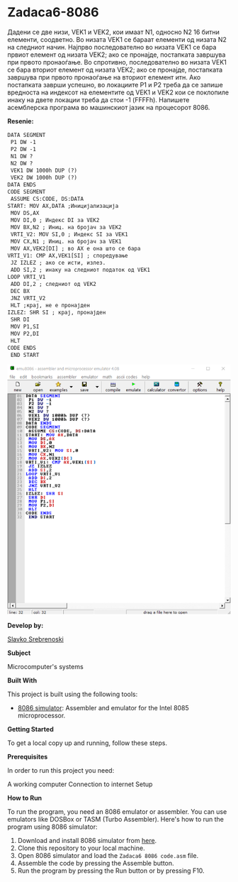 # Zadaca6-8086

Дадени се две низи, VEK1 и VEK2, кои имаат N1, односно N2 16 битни елементи, соодветно. Во низата
VEK1 се бараат елементи од низата N2 на следниот начин. Најпрво последователно во низата VEK1 се бара
првиот елемент од низата VEK2; ако се пронајде, постапката завршува при првото пронаоѓање. Во
спротивно, последователно во низата VEK1 се бара вториот елемент од низата VEK2; ако се пронајде,
постапката завршува при првото пронаоѓање на вториот елемент итн. Ако постапката заврши успешно, во
локациите P1 и P2 треба да се запише вредноста на индексот на елементите од VEK1 и VEK2 кои се
поклопиле инаку на двете локации треба да стои -1 (FFFFh). Напишете асемблерска програма во машинскиот
јазик на процесорот 8086.


**Resenie:** 

```
DATA SEGMENT
 P1 DW -1
 P2 DW -1
 N1 DW ?
 N2 DW ?
 VEK1 DW 1000h DUP (?)
 VEK2 DW 1000h DUP (?)
DATA ENDS
CODE SEGMENT
 ASSUME CS:CODE, DS:DATA
START: MOV AX,DATA ;Иницијализација
 MOV DS,AX
 MOV DI,0 ; Индекс DI за VEK2
 MOV BX,N2 ; Иниц. на бројач за VEK2
 VRTI_V2: MOV SI,0 ; Индекс SI за VEK1
 MOV CX,N1 ; Иниц. на бројач за VEK1
 MOV AX,VEK2[DI] ; во AX е она што се бара
VRTI_V1: CMP AX,VEK1[SI] ; споредување
 JZ IZLEZ ; ако се исти, излез.
 ADD SI,2 ; инаку на следниот податок од VEK1
LOOP VRTI_V1
 ADD DI,2 ; следниот од VEK2
 DEC BX
 JNZ VRTI_V2
 HLT ;крај, не е пронајден
IZLEZ: SHR SI ; крај, пронајден
 SHR DI
 MOV P1,SI
 MOV P2,DI
 HLT
CODE ENDS
 END START
```

![Screenshot (1)](https://github.com/slavko444/Zadaca6-8086/blob/main/Zadaca6%208086%20code.png)

**Develop by:**

[Slavko Srebrenoski ](https://github.com/slavko444)


**Subject**

Microcomputer's systems

**Built With**

This project is built using the following tools:

- [8086 simulator](https://emu8086-microprocessor-emulator.en.softonic.com/?ex=RAMP-2046.0): Assembler and emulator for the Intel 8085 microprocessor.

**Getting Started**

To get a local copy up and running, follow these steps.

**Prerequisites**

In order to run this project you need:

A working computer
Connection to internet
Setup

**How to Run**

To run the program, you need an 8086 emulator or assembler. You can use emulators like DOSBox or TASM (Turbo Assembler). Here's how to run the program using 8086 simulator:

1. Download and install 8086 simulator from [here](https://emu8086-microprocessor-emulator.en.softonic.com/?ex=RAMP-2046.0).
2. Clone this repository to your local machine.
3. Open 8086 simulator and load the `Zadaca6 8086 code.asm` file.
4. Assemble the code by pressing the Assemble button.
5. Run the program by pressing the Run button or by pressing F10.
